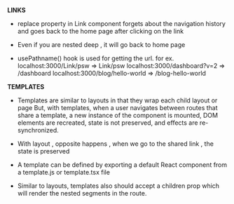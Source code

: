 __LINKS__


- replace property in Link component forgets about the navigation history and goes back to the home page after clicking on the link
- Even if you are nested deep , it will go back to home page


- usePathname() hook is used for getting the url.
    for ex.
    localhost:3000/Link/psw                 => Link/psw
    localhost:3000/dashboard?v=2            => /dashboard
    localhost:3000/blog/hello-world	        => /blog-hello-world


__TEMPLATES__

- Templates are similar to layouts in that they wrap each child layout or page
  But, with templates, when a user navigates between routes that share a template,
  a new instance of the component is mounted, DOM elements are recreated, state
  is not preserved, and effects are re-synchronized.

- With layout , opposite happens , when we go to the shared link , the state is preserved

- A template can be defined by exporting a default React component from a
  template.js or template.tsx file

- Similar to layouts, templates also should accept a children prop which will render
  the nested segments in the route.